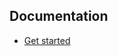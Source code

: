 ## Documentation

- [Get started](https://github.com/nikahmadz/pages/docs/get-started "Find out how you can use this template to build websites")
